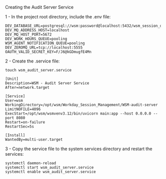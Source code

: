 Creating the Audit Server Service

1 - In the project root directory, include the .env file:

```
DEV_DATABASE_URL=postgresql://wsm:password@localhost:5432/wsm_session_db
DEV_MQ_ADDRESS_HOST=localhost
DEV_MQ_HOST_PORT=5672
DEV_WORK_HOURS_QUEUE=pooling
WSM_AGENT_NOTIFICATION_QUEUE=pooling
DEV_ZEROMQ_URL=tcp://localhost:5555
OAUTH_VALID_SECRET_KEY=F/J6@kGDmugfE4Mn
```

2 - Create the .service file:

    touch wsm_audit_server.service

```
[Unit]
Description=WSM - Audit Server Service
After=network.target

[Service]
User=wsm
WorkingDirectory=/opt/wsm/Workday_Session_Management/WSM-audit-server
LimitNOFILE=4096
ExecStart=/opt/wsm/wsmvenv3.12/bin/uvicorn main:app --host 0.0.0.0 --port 8080
Restart=on-failure
RestartSec=5s

[Install]
WantedBy=multi-user.target
```

3 - Copy the service file to the system services directory and restart the services:

    systemctl daemon-reload
    systemctl start wsm_audit_server.service
    systemctl enable wsm_audit_server.service
